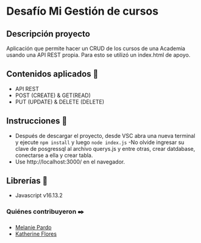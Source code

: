 
#  Desafío Mi Gestión de cursos

## Descripción proyecto
Aplicación que permite hacer un CRUD de los cursos de una Academia usando una API REST propia. Para esto se utilizó un index.html de apoyo. 

## Contenidos aplicados 📖
- API REST
- POST (CREATE) & GET(READ)
- PUT (UPDATE) & DELETE (DELETE)

## Instrucciones 📌
- Después de descargar el proyecto, desde VSC abra una nueva terminal y ejecute `npm install` y luego `node index.js`
-No olvide ingresar su clave de posgressql al archivo querys.js y entre otras, crear datdabase, conectarse a ella y crear tabla.
- Use http://localhost:3000/ en el navegador. 

## Librerías 📌
- Javascript v16.13.2

### Quiénes contribuyeron ✒️
+ [Melanie Pardo](https://github.com/melaniepardo)
+ [Katherine Flores](https://github.com/kalvaradof)


